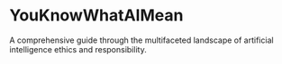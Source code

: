 # YouKnowWhatAIMean
A comprehensive guide through the multifaceted landscape of artificial intelligence ethics and responsibility.
